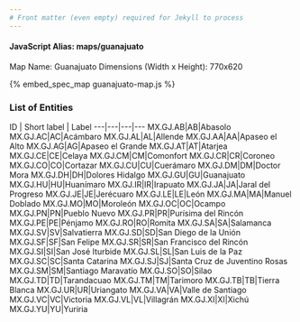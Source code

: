 ```yaml
---
# Front matter (even empty) required for Jekyll to process
---
```


#### JavaScript Alias: maps/guanajuato

Map Name: Guanajuato
Dimensions (Width x Height): 770x620



{% embed_spec_map guanajuato-map.js %}

### List of Entities

ID | Short label | Label
---|---|---|---
MX.GJ.AB|AB|Abasolo
MX.GJ.AC|AC|Acámbaro
MX.GJ.AL|AL|Allende
MX.GJ.AA|AA|Apaseo el Alto
MX.GJ.AG|AG|Apaseo el Grande
MX.GJ.AT|AT|Atarjea
MX.GJ.CE|CE|Celaya
MX.GJ.CM|CM|Comonfort
MX.GJ.CR|CR|Coroneo
MX.GJ.CO|CO|Cortazar
MX.GJ.CU|CU|Cuerámaro
MX.GJ.DM|DM|Doctor Mora
MX.GJ.DH|DH|Dolores Hidalgo
MX.GJ.GU|GU|Guanajuato
MX.GJ.HU|HU|Huanímaro
MX.GJ.IR|IR|Irapuato
MX.GJ.JA|JA|Jaral del Progreso
MX.GJ.JE|JE|Jerécuaro
MX.GJ.LE|LE|León
MX.GJ.MA|MA|Manuel Doblado
MX.GJ.MO|MO|Moroleón
MX.GJ.OC|OC|Ocampo
MX.GJ.PN|PN|Pueblo Nuevo
MX.GJ.PR|PR|Purísima del Rincón
MX.GJ.PE|PE|Pénjamo
MX.GJ.RO|RO|Romita
MX.GJ.SA|SA|Salamanca
MX.GJ.SV|SV|Salvatierra
MX.GJ.SD|SD|San Diego de la Unión
MX.GJ.SF|SF|San Felipe
MX.GJ.SR|SR|San Francisco del Rincón
MX.GJ.SI|SI|San José Iturbide
MX.GJ.SL|SL|San Luis de la Paz
MX.GJ.SC|SC|Santa Catarina
MX.GJ.SJ|SJ|Santa Cruz de Juventino Rosas
MX.GJ.SM|SM|Santiago Maravatío
MX.GJ.SO|SO|Silao
MX.GJ.TD|TD|Tarandacuao
MX.GJ.TM|TM|Tarimoro
MX.GJ.TB|TB|Tierra Blanca
MX.GJ.UR|UR|Uriangato
MX.GJ.VA|VA|Valle de Santiago
MX.GJ.VC|VC|Victoria
MX.GJ.VL|VL|Villagrán
MX.GJ.XI|XI|Xichú
MX.GJ.YU|YU|Yuriria

